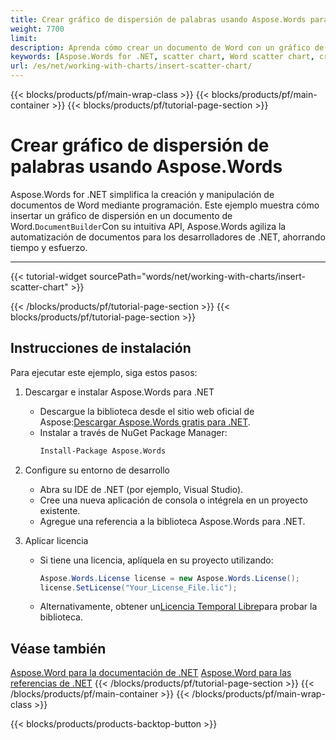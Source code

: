 ```yaml
---
title: Crear gráfico de dispersión de palabras usando Aspose.Words para .NET
weight: 7700
limit: 
description: Aprenda cómo crear un documento de Word con un gráfico de dispersión usando Aspose.Words para .NET. Guía paso a paso con código e instrucciones incluidas.
keywords: [Aspose.Words for .NET, scatter chart, Word scatter chart, create scatter chart, insert chart in Word, .NET Word document, document builder]
url: /es/net/working-with-charts/insert-scatter-chart/
---
```

{{< blocks/products/pf/main-wrap-class >}}
{{< blocks/products/pf/main-container >}}
{{< blocks/products/pf/tutorial-page-section >}}

# Crear gráfico de dispersión de palabras usando Aspose.Words

Aspose.Words for .NET simplifica la creación y manipulación de documentos de Word mediante programación. Este ejemplo muestra cómo insertar un gráfico de dispersión en un documento de Word.`DocumentBuilder`Con su intuitiva API, Aspose.Words agiliza la automatización de documentos para los desarrolladores de .NET, ahorrando tiempo y esfuerzo.  

---
{{< tutorial-widget sourcePath="words/net/working-with-charts/insert-scatter-chart" >}}

{{< /blocks/products/pf/tutorial-page-section >}}
{{< blocks/products/pf/tutorial-page-section >}}
## Instrucciones de instalación  
Para ejecutar este ejemplo, siga estos pasos:  

1. Descargar e instalar Aspose.Words para .NET  
   * Descargue la biblioteca desde el sitio web oficial de Aspose:[Descargar Aspose.Words gratis para .NET](https://releases.aspose.com/words/net/).  
   * Instalar a través de NuGet Package Manager:  
     ```bash  
     Install-Package Aspose.Words  
     ```  

2. Configure su entorno de desarrollo  
   * Abra su IDE de .NET (por ejemplo, Visual Studio).  
   * Cree una nueva aplicación de consola o intégrela en un proyecto existente.  
   * Agregue una referencia a la biblioteca Aspose.Words para .NET.  

3. Aplicar licencia  
   * Si tiene una licencia, aplíquela en su proyecto utilizando:  
     ```csharp  
     Aspose.Words.License license = new Aspose.Words.License();  
     license.SetLicense("Your_License_File.lic");  
     ```  
   * Alternativamente, obtener un[Licencia Temporal Libre](https://purchase.aspose.com/temporary-license/)para probar la biblioteca.

## Véase también
[Aspose.Word para la documentación de .NET](https://docs.aspose.com/words/net/)
[Aspose.Word para las referencias de .NET](https://reference.aspose.com/words/net/)
{{< /blocks/products/pf/tutorial-page-section >}}
{{< /blocks/products/pf/main-container >}}
{{< /blocks/products/pf/main-wrap-class >}}

{{< blocks/products/products-backtop-button >}}
